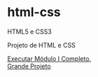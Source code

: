 # html-css
 HTML5 e CSS3

Projeto de HTML e CSS

<a href="https://antonyanw.github.io/html-css/"> Executar Módulo I Completo. </a> <br>
<a href="https://antonyanw.github.io/html-css/Módulo 2/Grande Projeto/GrandeProjeto.html"> Grande Projeto </a>
